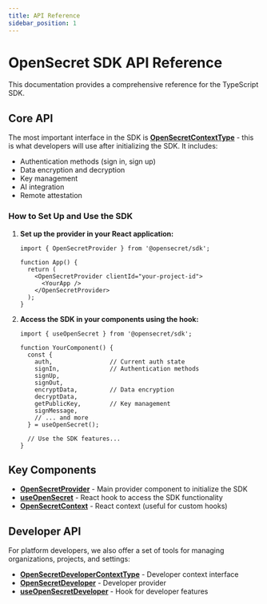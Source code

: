 ```yaml
---
title: API Reference
sidebar_position: 1
---
```


# OpenSecret SDK API Reference

This documentation provides a comprehensive reference for the TypeScript SDK.

## Core API

The most important interface in the SDK is **[OpenSecretContextType](./type-aliases/OpenSecretContextType.md)** - this is what developers will use after initializing the SDK. It includes:

- Authentication methods (sign in, sign up)
- Data encryption and decryption
- Key management
- AI integration
- Remote attestation

### How to Set Up and Use the SDK

1. **Set up the provider in your React application:**
   ```tsx
   import { OpenSecretProvider } from '@opensecret/sdk';

   function App() {
     return (
       <OpenSecretProvider clientId="your-project-id">
         <YourApp />
       </OpenSecretProvider>
     );
   }
   ```

2. **Access the SDK in your components using the hook:**
   ```tsx
   import { useOpenSecret } from '@opensecret/sdk';

   function YourComponent() {
     const { 
       auth,                // Current auth state
       signIn,              // Authentication methods 
       signUp,
       signOut,
       encryptData,         // Data encryption
       decryptData,
       getPublicKey,        // Key management
       signMessage,
       // ... and more
     } = useOpenSecret();

     // Use the SDK features...
   }
   ```

## Key Components

- **[OpenSecretProvider](./functions/OpenSecretProvider.md)** - Main provider component to initialize the SDK
- **[useOpenSecret](./functions/useOpenSecret.md)** - React hook to access the SDK functionality
- **[OpenSecretContext](./variables/OpenSecretContext.md)** - React context (useful for custom hooks)

## Developer API

For platform developers, we also offer a set of tools for managing organizations, projects, and settings:

- **[OpenSecretDeveloperContextType](./type-aliases/OpenSecretDeveloperContextType.md)** - Developer context interface
- **[OpenSecretDeveloper](./functions/OpenSecretDeveloper.md)** - Developer provider
- **[useOpenSecretDeveloper](./functions/useOpenSecretDeveloper.md)** - Hook for developer features